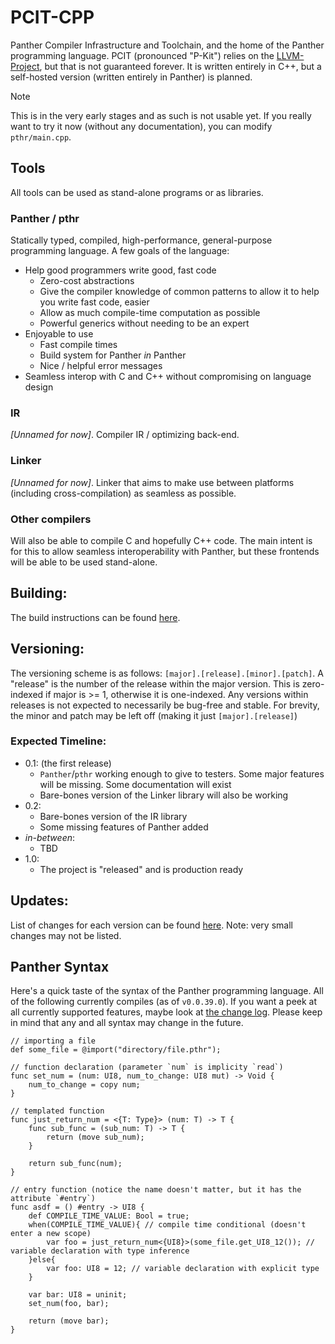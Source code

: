 # PCIT-CPP

Panther Compiler Infrastructure and Toolchain, and the home of the Panther programming language. PCIT (pronounced "P-Kit") relies on the [LLVM-Project](https://github.com/llvm/llvm-project), but that is not guaranteed forever. It is written entirely in C++, but a self-hosted version (written entirely in Panther) is planned.

> [!NOTE]
> This is in the very early stages and as such is not usable yet. If you really want to try it now (without any documentation), you can modify `pthr/main.cpp`.


## Tools
All tools can be used as stand-alone programs or as libraries.

### Panther / pthr
Statically typed, compiled, high-performance, general-purpose programming language. A few goals of the language:
- Help good programmers write good, fast code
	- Zero-cost abstractions
	- Give the compiler knowledge of common patterns to allow it to help you write fast code, easier
	- Allow as much compile-time computation as possible
	- Powerful generics without needing to be an expert
- Enjoyable to use
	- Fast compile times
	- Build system for Panther *in* Panther
	- Nice / helpful error messages
- Seamless interop with C and C++ without compromising on language design

### IR
*[Unnamed for now]*. Compiler IR / optimizing back-end.

### Linker
*[Unnamed for now]*. Linker that aims to make use between platforms (including cross-compilation) as seamless as possible.

### Other compilers
Will also be able to compile C and hopefully C++ code. The main intent is for this to allow seamless interoperability with Panther, but these frontends will be able to be used stand-alone.

## Building:
The build instructions can be found [here](BUILDING.md).


## Versioning:
The versioning scheme is as follows: `[major].[release].[minor].[patch]`. A "release" is the number of the release within the major version. This is zero-indexed if major is >= 1, otherwise it is one-indexed. Any versions within releases is not expected to necessarily be bug-free and stable.
For brevity, the minor and patch may be left off (making it just `[major].[release]`)


### Expected Timeline:
- 0.1: (the first release) 
	- `Panther`/`pthr` working enough to give to testers. Some major features will be missing. Some documentation will exist
	- Bare-bones version of the Linker library will also be working
- 0.2:
	- Bare-bones version of the IR library
	- Some missing features of Panther added
- *in-between*:
	- TBD
- 1.0:
	- The project is "released" and is production ready


## Updates:
List of changes for each version can be found [here](CHANGELOG.md). Note: very small changes may not be listed.


## Panther Syntax
Here's a quick taste of the syntax of the Panther programming language. All of the following currently compiles (as of `v0.0.39.0`). If you want a peek at all currently supported features, maybe look at [the change log](CHANGELOG.md). Please keep in mind that any and all syntax may change in the future.
```Panther
// importing a file
def some_file = @import("directory/file.pthr");

// function declaration (parameter `num` is implicity `read`)
func set_num = (num: UI8, num_to_change: UI8 mut) -> Void {
	num_to_change = copy num;
}

// templated function
func just_return_num = <{T: Type}> (num: T) -> T {
	func sub_func = (sub_num: T) -> T {
		return (move sub_num);
	}

	return sub_func(num);
}

// entry function (notice the name doesn't matter, but it has the attribute `#entry`)
func asdf = () #entry -> UI8 {
	def COMPILE_TIME_VALUE: Bool = true;
	when(COMPILE_TIME_VALUE){ // compile time conditional (doesn't enter a new scope)
		var foo = just_return_num<{UI8}>(some_file.get_UI8_12()); // variable declaration with type inference
	}else{
		var foo: UI8 = 12; // variable declaration with explicit type
	}

	var bar: UI8 = uninit;
	set_num(foo, bar);

	return (move bar);
}
```